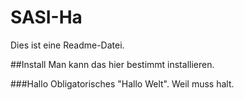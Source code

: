 # SASI-Ha

Dies ist eine Readme-Datei.


##Install
Man kann das hier bestimmt installieren.

###Hallo
Obligatorisches "Hallo Welt". Weil muss halt.
